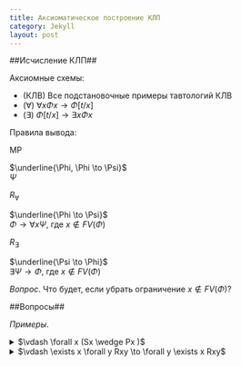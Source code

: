 ```yaml
---
title: Аксиоматическое построение КЛП 
category: Jekyll
layout: post
---
```



##Исчисление КЛП##

Аксиомные схемы:
*  (КЛВ) Все подстановочные примеры тавтологий КЛВ
*  ($\forall$) $\forall x \Phi x \to \Phi [t/x]$
*  ($\exists$) $\Phi[t/x] \to \exists x \Phi x$

Правила вывода:

MP 

$\underline{\Phi, \Phi \to \Psi}$ <br/>
$\Psi$

$R_\forall$

$\underline{\Phi \to \Psi}$ <br/>
$\Phi \to \forall x \Psi$, где $x \not \in FV(\Phi)$ 

$R_\exists$

$\underline{\Psi \to \Phi}$ <br/>
$\exists  \Psi \to \Phi$, где $x \not \in FV(\Phi)$


*Вопрос*. Что будет, если убрать ограничение $x \not \in FV(\Phi)$?

##Вопросы##


*Примеры*. 

<details><summary> $\vdash \forall x (Sx \wedge Px )$  </summary>   
   
1. $\forall y Rxy \to Rxy$ – акс. $\forall$ <br/>
2. $Rxy \to \exists x Rxy$ – акс. $\exists$ <br/>
3. $\forall y Rxy \to \exists x Rxy$ – из 1, 3 по транзитивности <br/>
4. $\exists x \forall y Rxy \to  \exists x Rxy$ – из 3. по правилу Бернайса ($R_\exists$) <br/>
5. $\exists x \forall y Rxy \to  \forall y \exists x Rxy$ – из 4. по правилу Бернайса ($R_\forall$)
   
</details>

<details><summary> $\vdash \exists x \forall y Rxy \to  \forall y \exists x Rxy$  </summary>   
   
1. $ \forall y Rxy \to Rxy$ – акс. $\forall$ <br/>
2. $ Rxy \to \exists x Rxy $ – акс. $\exists$ <br/>
3. $ \forall y Rxy \to  \exists x Rxy $ – из 1, 3 по транзитивности <br/>
4. $ \exists x \forall y Rxy \to  \exists x Rxy$ – из 3. по правилу Бернайса ($R_\exists$) <br/>
5. $ \exists x \forall y Rxy  \to  \forall y \exists x Rxy $ – из 4. по правилу Бернайса ($R_\forall$)
   
</details>


